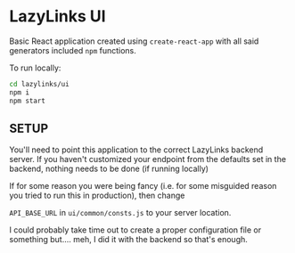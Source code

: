 # LazyLinks UI

Basic React application created using `create-react-app` with all said generators included `npm` functions.

To run locally:

```bash
cd lazylinks/ui
npm i
npm start
```

## SETUP

You'll need to point this application to the correct LazyLinks backend server. If you haven't customized your endpoint from the defaults set in the backend, nothing needs to be done (if running locally)

If for some reason you were being fancy (i.e. for some misguided reason you tried to run this in production), then change

`API_BASE_URL` in `ui/common/consts.js` to your server location. 

I could probably take time out to create a proper configuration file or something but.... meh, I did it with the backend so that's enough.